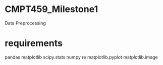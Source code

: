 # CMPT459_Milestone1
 Data Preprocessing

# requirements
pandas
matplotlib
scipy.stats
numpy
re
matplotlib.pyplot
matplotlib.image